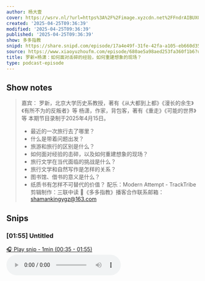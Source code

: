 ```yaml
---
author: 杨大壹
cover: https://wsrv.nl/?url=https%3A%2F%2Fimage.xyzcdn.net%2FFndrAIBUXOcaKCIfHvFwsGjTCfcY.jpg&w=200&h=200
created: '2025-04-25T09:36:39'
modified: '2025-04-25T09:36:39'
published: '2025-04-25T09:36:39'
show: 多多指教
snipd: https://share.snipd.com/episode/17a4e49f-31fe-42fa-a105-eb660d35baee
source: https://www.xiaoyuzhoufm.com/episode/680ae5a98aed253fa360f1b6?utm_source=rss
title: 罗新×杨潇：如何面对击碎的经验，如何重建想象的现场？
type: podcast-episode
---
```



## Show notes
> 嘉宾： 
> 罗新，北京大学历史系教授，著有《从大都到上都》《漫长的余生》《有所不为的反叛者》等 
> 杨潇，作家，背包客，著有《重走》《可能的世界》等 
> 本期节目录制于2025年4月15日。
> - 最近的一次旅行去了哪里？
> - 什么是带着问题出发？
> - 旅游和旅行的区别是什么？
> - 如何面对经验的击碎，以及如何重建想象的现场？
> - 旅行文学在当代面临的挑战是什么？
> - 旅行文学和自然写作是怎样的关系？
> - 图书馆、借书的意义是什么？
> - 纸质书有怎样不可替代的价值？
> 配乐：Modern Attempt - TrackTribe
> 剪辑制作：三联中读
> 📮《多多指教》播客合作联系邮箱：shamankingygz@163.com

## Snips
### [01:55] Untitled
[🎧 Play snip - 1min️ (00:35 - 01:55)](https://share.snipd.com/snip/13f68e96-81a1-4432-b37a-31337712c3fe)
<audio controls> <source src="https://dts-api.xiaoyuzhoufm.com/track/603ca3853443e659b4ad0486/680ae5a98aed253fa360f1b6/media.xyzcdn.net/603ca3853443e659b4ad0486/lmdSWFbajn0xEzB4n-qPNDxiTfLU.m4a#t=00:35,01:55"> </audio>
